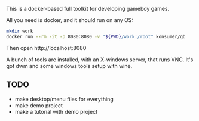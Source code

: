 This is a docker-based full toolkit for developing gameboy games.

All you need is docker, and it should run on any OS:

```sh
mkdir work
docker run --rm -it -p 8080:8080 -v "${PWD}/work:/root" konsumer/gb
```

Then open http://localhost:8080

A bunch of tools are installed, with an X-windows server, that runs VNC. It's got dwm and some windows tools setup with wine.

## TODO

* make desktop/menu files for everything
* make demo project
* make a tutorial with demo project